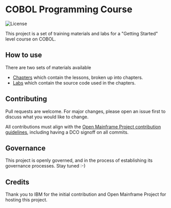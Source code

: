 # COBOL Programming Course

![License](https://img.shields.io/github/license/OpenMainframeProject/cobol-programming-course)

This project is a set of training materials and labs for a "Getting Started" level course on COBOL.

## How to use

There are two sets of materials available

- [Chapters](https://github.com/openmainframeproject/cobol-programming-course/blob/master/COBOL%20Programming%20with%20VSCode.pdf) which contain the lessons, broken up into chapters.
- [Labs](https://github.com/openmainframeproject/cobol-programming-course/tree/master/Labs) which contain the source code used in the chapters.

## Contributing

Pull requests are welcome. For major changes, please open an issue first to discuss what you would like to change.

All contributions must align with the [Open Mainframe Project contribution guidelines](https://github.com/openmainframeproject/tac/blob/master/process/contribution_guidelines.md), including having a DCO signoff on all commits.

## Governance

This project is openly governed, and in the process of establishing its governance processes. Stay tuned :-)

## Credits

Thank you to IBM for the initial contribution and Open Mainframe Project for hosting this project.
